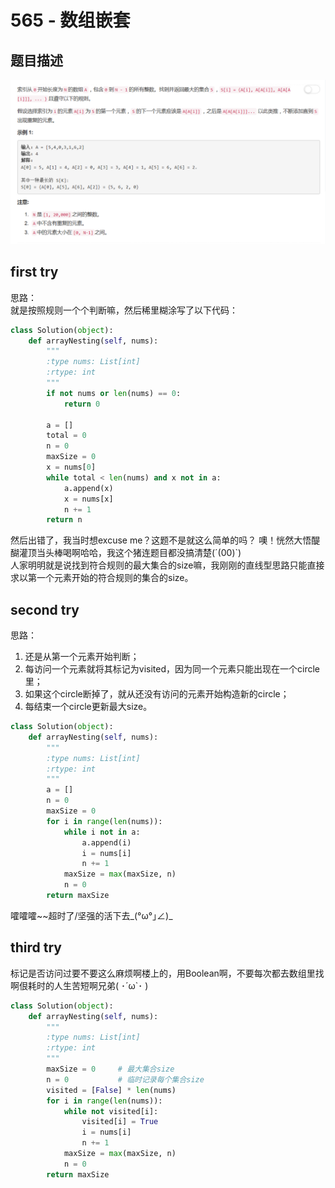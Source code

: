 # 565 - 数组嵌套

## 题目描述
![problem](images/565.png)

## first try
思路：  
就是按照规则一个个判断嘛，然后稀里糊涂写了以下代码：  
```python
class Solution(object):
    def arrayNesting(self, nums):
        """
        :type nums: List[int]
        :rtype: int
        """
        if not nums or len(nums) == 0:
        	return 0

        a = []
        total = 0
        n = 0
        maxSize = 0
        x = nums[0]
        while total < len(nums) and x not in a:
        	a.append(x)
        	x = nums[x]
        	n += 1
        return n
```

然后出错了，我当时想excuse me？这题不是就这么简单的吗？
噢！恍然大悟醍醐灌顶当头棒喝啊哈哈，我这个猪连题目都没搞清楚(´(00)\`)  
人家明明就是说找到符合规则的最大集合的size嘛，我刚刚的直线型思路只能直接求以第一个元素开始的符合规则的集合的size。

## second try
思路：  
1. 还是从第一个元素开始判断；
2. 每访问一个元素就将其标记为visited，因为同一个元素只能出现在一个circle里；
3. 如果这个circle断掉了，就从还没有访问的元素开始构造新的circle；
4. 每结束一个circle更新最大size。

```python
class Solution(object):
    def arrayNesting(self, nums):
        """
        :type nums: List[int]
        :rtype: int
        """
        a = []
        n = 0
        maxSize = 0
        for i in range(len(nums)):
        	while i not in a:
        		a.append(i)
        		i = nums[i]
        		n += 1
        	maxSize = max(maxSize, n)
        	n = 0
        return maxSize
```
嚯嚯嚯~~超时了/坚强的活下去_(°ω°｣∠)_

## third try
标记是否访问过要不要这么麻烦啊楼上的，用Boolean啊，不要每次都去数组里找啊佷耗时的人生苦短啊兄弟( ･´ω\`･ )

```python
class Solution(object):
    def arrayNesting(self, nums):
        """
        :type nums: List[int]
        :rtype: int
        """
        maxSize = 0		# 最大集合size
        n = 0			# 临时记录每个集合size
        visited = [False] * len(nums)
        for i in range(len(nums)):
        	while not visited[i]:
        		visited[i] = True
        		i = nums[i]
        		n += 1
        	maxSize = max(maxSize, n)
        	n = 0
        return maxSize
```